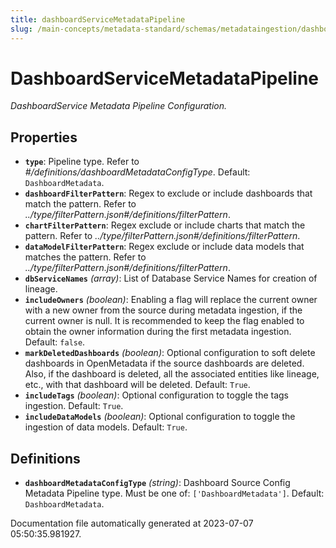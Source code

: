 ```yaml
---
title: dashboardServiceMetadataPipeline
slug: /main-concepts/metadata-standard/schemas/metadataingestion/dashboardservicemetadatapipeline
---
```


# DashboardServiceMetadataPipeline

*DashboardService Metadata Pipeline Configuration.*

## Properties

- **`type`**: Pipeline type. Refer to *#/definitions/dashboardMetadataConfigType*. Default: `DashboardMetadata`.
- **`dashboardFilterPattern`**: Regex to exclude or include dashboards that match the pattern. Refer to *../type/filterPattern.json#/definitions/filterPattern*.
- **`chartFilterPattern`**: Regex exclude or include charts that match the pattern. Refer to *../type/filterPattern.json#/definitions/filterPattern*.
- **`dataModelFilterPattern`**: Regex exclude or include data models that matches the pattern. Refer to *../type/filterPattern.json#/definitions/filterPattern*.
- **`dbServiceNames`** *(array)*: List of Database Service Names for creation of lineage.
- **`includeOwners`** *(boolean)*: Enabling a flag will replace the current owner with a new owner from the source during metadata ingestion, if the current owner is null. It is recommended to keep the flag enabled to obtain the owner information during the first metadata ingestion. Default: `false`.
- **`markDeletedDashboards`** *(boolean)*: Optional configuration to soft delete dashboards in OpenMetadata if the source dashboards are deleted. Also, if the dashboard is deleted, all the associated entities like lineage, etc., with that dashboard will be deleted. Default: `True`.
- **`includeTags`** *(boolean)*: Optional configuration to toggle the tags ingestion. Default: `True`.
- **`includeDataModels`** *(boolean)*: Optional configuration to toggle the ingestion of data models. Default: `True`.
## Definitions

- **`dashboardMetadataConfigType`** *(string)*: Dashboard Source Config Metadata Pipeline type. Must be one of: `['DashboardMetadata']`. Default: `DashboardMetadata`.


Documentation file automatically generated at 2023-07-07 05:50:35.981927.
